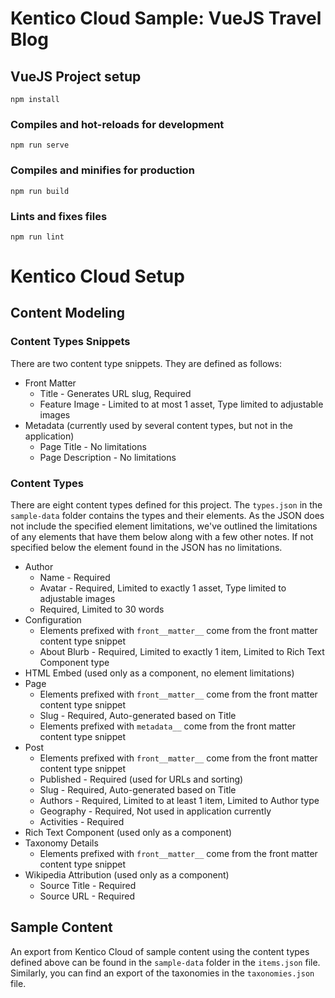 # Kentico Cloud Sample: VueJS Travel Blog

## VueJS Project setup
```
npm install
```

### Compiles and hot-reloads for development
```
npm run serve
```

### Compiles and minifies for production
```
npm run build
```

### Lints and fixes files
```
npm run lint
```

# Kentico Cloud Setup

## Content Modeling

### Content Types Snippets

There are two content type snippets. They are defined as follows:

* Front Matter
  * Title - Generates URL slug, Required
  * Feature Image - Limited to at most 1 asset, Type limited to adjustable images
* Metadata (currently used by several content types, but not in the application)
  * Page Title - No limitations
  * Page Description - No limitations

### Content Types

There are eight content types defined for this project. The `types.json` in the `sample-data` folder contains the types and their elements. As the JSON does not include the specified element limitations, we've outlined the limitations of any elements that have them below along with a few other notes. If not specified below the element found in the JSON has no limitations.

* Author
  * Name - Required
  * Avatar - Required, Limited to exactly 1 asset, Type limited to adjustable images
  * Required, Limited to 30 words
* Configuration
  * Elements prefixed with `front__matter__` come from the front matter content type snippet
  * About Blurb - Required, Limited to exactly 1 item, Limited to Rich Text Component type
* HTML Embed (used only as a component, no element limitations)
* Page
  * Elements prefixed with `front__matter__` come from the front matter content type snippet
  * Slug - Required, Auto-generated based on Title
  * Elements prefixed with `metadata__` come from the front matter content type snippet
* Post
  * Elements prefixed with `front__matter__` come from the front matter content type snippet
  * Published - Required (used for URLs and sorting)
  * Slug - Required, Auto-generated based on Title
  * Authors - Required, Limited to at least 1 item, Limited to Author type
  * Geography - Required, Not used in application currently
  * Activities - Required
* Rich Text Component (used only as a component)
* Taxonomy Details
  * Elements prefixed with `front__matter__` come from the front matter content type snippet
* Wikipedia Attribution (used only as a component)
  * Source Title - Required
  * Source URL - Required

## Sample Content

An export from Kentico Cloud of sample content using the   content types defined above can be found in the `sample-data` folder in the `items.json` file. Similarly, you can find an export of the taxonomies in the `taxonomies.json` file.